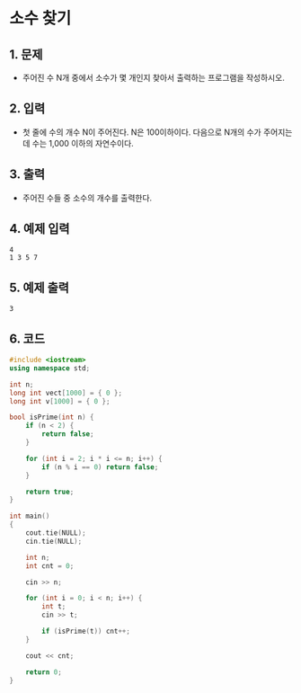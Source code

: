 # 소수 찾기

## 1. 문제

- 주어진 수 N개 중에서 소수가 몇 개인지 찾아서 출력하는 프로그램을 작성하시오.


## 2. 입력
- 첫 줄에 수의 개수 N이 주어진다. N은 100이하이다. 다음으로 N개의 수가 주어지는데 수는 1,000 이하의 자연수이다.

## 3. 출력

- 주어진 수들 중 소수의 개수를 출력한다.


## 4. 예제 입력
```
4
1 3 5 7
```

## 5. 예제 출력
```
3
```

## 6. 코드

```c++
#include <iostream>
using namespace std;

int n;
long int vect[1000] = { 0 };
long int v[1000] = { 0 };

bool isPrime(int n) {
    if (n < 2) {
        return false;
    }

    for (int i = 2; i * i <= n; i++) {
        if (n % i == 0) return false;
    }

    return true;
}

int main()
{
    cout.tie(NULL);
    cin.tie(NULL);

    int n;
    int cnt = 0;

    cin >> n;

    for (int i = 0; i < n; i++) {
        int t;
        cin >> t;

        if (isPrime(t)) cnt++;
    }

    cout << cnt;

    return 0;
}
  
```
